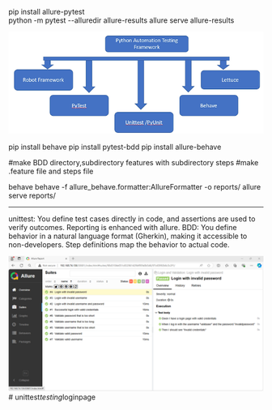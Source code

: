 pip install allure-pytest     
python -m pytest --alluredir allure-results
allure serve allure-results

![img.png](img.png)

pip install behave
pip install pytest-bdd
pip install allure-behave

#make BDD directory,subdirectory features with subdirectory steps
#make .feature file and steps file

behave
behave -f allure_behave.formatter:AllureFormatter -o reports/ 
allure serve reports/
*******************************************************************************************
unittest: You define test cases directly in code, and assertions are used to verify outcomes. Reporting is enhanced with allure.
BDD: You define behavior in a natural language format (Gherkin), making it accessible to non-developers. Step definitions map the behavior to actual code.




![img_1.png](img_1.png)
#   u n i t t e s t _ t e s t i n g _ l o g i n p a g e 
 
 
